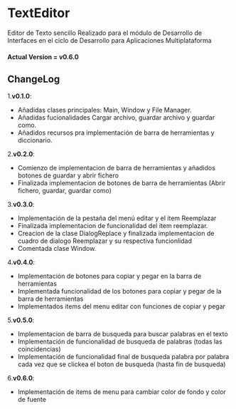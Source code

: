 # TextEditor
Editor de Texto sencillo Realizado para el módulo de Desarrollo de Interfaces en el ciclo de Desarrollo para Aplicaciones Multiplataforma

#### Actual Version = v0.6.0

## ChangeLog
1.__v0.1.0__:
- Añadidas clases principales: Main, Window y File Manager.
- Añadidas fucionalidades Cargar archivo, guardar archivo y guardar como.
- Añadidos recursos pra implementación de barra de herramientas y diccionario.

2.__v0.2.0__:
- Comienzo de implementacion de barra de herramientas y añadidos botones de 
guardar y abrir fichero
- Finalizada implementacion de botones de barra de herramientas (Abrir fichero, guardar, guardar como)


3.__v0.3.0__:
- Implementación de la pestaña del menú editar y el item Reemplazar
- Finalizada implementacion de funcionalidad del item reemplazar.
- Creacion de la clase DialogReplace y finalizada implementacion de cuadro de dialogo Reemplazar y su respectiva funcionlidad
- Comentada clase Window.

4.__v0.4.0__:
- Implementación de botones para copiar y pegar en la barra de herramientas
- Implementada funcionalidad de los botones para copiar y pegar de la barra de herramientas
- Implementados items del menu editar con funciones de copiar y pegar

5.__v0.5.0__:
- Implementacion de barra de busqueda para buscar palabras en el texto
- Implementación de funcionalidad de busqueda de palabras (todas las coincidencias)
- Implementación de funcionalidad final de busqueda palabra por palabra cada vez que se clickea
el boton de busqueda (hasta fin de busqueda)


6.__v0.6.0__:
- Implementación de items de menu para cambiar color de fondo y color de fuente

